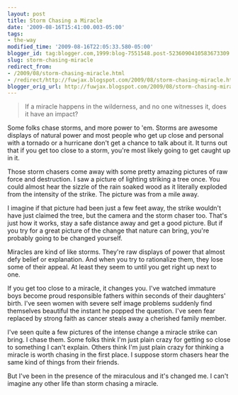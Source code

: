```yaml
---
layout: post
title: Storm Chasing a Miracle
date: '2009-08-16T15:41:00.003-05:00'
tags:
- the-way
modified_time: '2009-08-16T22:05:33.580-05:00'
blogger_id: tag:blogger.com,1999:blog-7551548.post-5236090410583673309
slug: storm-chasing-miracle
redirect_from: 
- /2009/08/storm-chasing-miracle.html
- /redirect/http://fuwjax.blogspot.com/2009/08/storm-chasing-miracle.html
blogger_orig_url: http://fuwjax.blogspot.com/2009/08/storm-chasing-miracle.html
---
```


> If a miracle happens in the wilderness, and no one witnesses it, does it have an impact?

Some folks chase storms, and more power to 'em. Storms are awesome displays of natural power and most people who get up close and personal with a tornado or a hurricane don't get a chance to talk about it. It turns out that if you get too close to a storm, you're most likely going to get caught up in it.

Those storm chasers come away with some pretty amazing pictures of raw force and destruction. I saw a picture of lighting striking a tree once. You could almost hear the sizzle of the rain soaked wood as it literally exploded from the intensity of the strike. The picture was from a mile away.

I imagine if that picture had been just a few feet away, the strike wouldn't have just claimed the tree, but the camera and the storm chaser too. That's just how it works, stay a safe distance away and get a good picture. But if you try for a great picture of the change that nature can bring, you're probably going to be changed yourself.

Miracles are kind of like storms. They're raw displays of power that almost defy belief or explanation. And when you try to rationalize them, they lose some of their appeal. At least they seem to until you get right up next to one.

If you get too close to a miracle, it changes you. I've watched immature boys become proud responsible fathers within seconds of their daughters' birth. I've seen women with severe self image problems suddenly find themselves beautiful the instant he popped the question. I've seen fear replaced by strong faith as cancer steals away a cherished family member.

I've seen quite a few pictures of the intense change a miracle strike can bring. I chase them. Some folks think I'm just plain crazy for getting so close to something I can't explain. Others think I'm just plain crazy for thinking a miracle is worth chasing in the first place. I suppose storm chasers hear the same kind of things from their friends. 

But I've been in the presence of the miraculous and it's changed me. I can't imagine any other life than storm chasing a miracle.